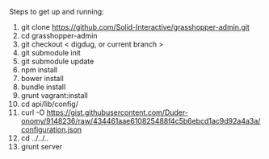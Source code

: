 Steps to get up and running:

1. git clone https://github.com/Solid-Interactive/grasshopper-admin.git
2. cd grasshopper-admin
3. git checkout < digdug, or current branch >
4. git submodule init
5. git submodule update
6. npm install
7. bower install
8. bundle install
9. grunt vagrant:install
10. cd api/lib/config/
11. curl -O https://gist.githubusercontent.com/Duder-onomy/9148236/raw/434461aae610825488f4c5b6ebcd1ac9d92a4a3a/configuration.json
12. cd ../../..
13. grunt server
